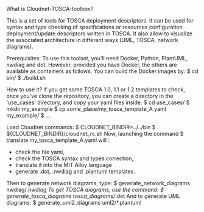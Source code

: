 What is Cloudnet-TOSCA-toolbox?

This is a set of tools for TOSCA deployment descriptors. 
It can be used for syntax and type checking of specifications or resources configuration deployment/update descriptors written in TOSCA. 
It also allow to visualize the associated architecture in different ways (UML, TOSCA, network diagrams).

Prerequisites:
To use this toolset, you'll need Docker, Python, PlantUML, nwdiag and dot.
However, provided you have Docker, the others are available as containers as follows. 
You can build the Docker images by:
    $ cd bin/
    $ ./build.sh
 
How to use it?
If you get some TOSCA 1.0, 1.1 or 1.2 templates to check, once you've clone the repository, you can create a directory in the 'use_cases' directory, and copy your yaml files inside.
     $ cd use_cases/
	 $ mkdir my_example
	 $ cp some_place/my_tosca_template_A.yaml my_example/
	 $ ...

Load Cloudnet commands:
    $ CLOUDNET_BINDIR=../../bin
    $ . ${CLOUDNET_BINDIR}/cloudnet_rc.sh
Now, launching the command
    $ translate my_tosca_template_A.yaml
will :
 - check the file yaml, 
 - check the TOSCA syntax and types correction, 
 - translate it into the MIT Alloy language
 - generate .dot, .nwdiag and .plantuml templates.

Then to generate network diagrams, type:
    $ generate_network_diagrams nwdiag/*.nwdiag
To get TOSCA diagrams, use the command:
    $ generate_tosca_diagrams tosca_diagrams/*.dot
And to generate UML diagrams:
    $ generate_uml2_diagrams uml2/*.plantuml	 
